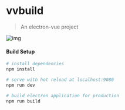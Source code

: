 # vvbuild

> An electron-vue project

![img](https://user-gold-cdn.xitu.io/2019/1/31/168a3c71604178d6?w=913&h=465&f=png&s=54866)

#### Build Setup

``` bash
# install dependencies
npm install

# serve with hot reload at localhost:9080
npm run dev

# build electron application for production
npm run build
